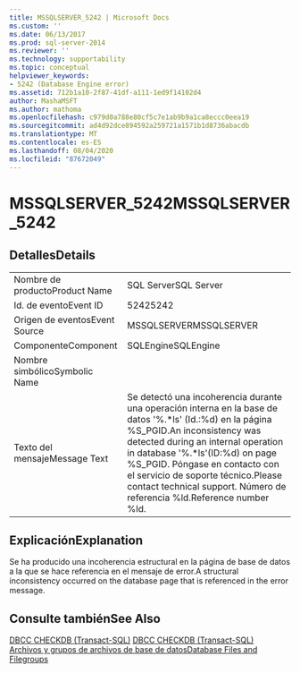 ```yaml
---
title: MSSQLSERVER_5242 | Microsoft Docs
ms.custom: ''
ms.date: 06/13/2017
ms.prod: sql-server-2014
ms.reviewer: ''
ms.technology: supportability
ms.topic: conceptual
helpviewer_keywords:
- 5242 (Database Engine error)
ms.assetid: 712b1a10-2f87-41df-a111-1ed9f14102d4
author: MashaMSFT
ms.author: mathoma
ms.openlocfilehash: c979d0a788e80cf5c7e1ab9b9a1ca8eccc0eea19
ms.sourcegitcommit: ad4d92dce894592a259721a1571b1d8736abacdb
ms.translationtype: MT
ms.contentlocale: es-ES
ms.lasthandoff: 08/04/2020
ms.locfileid: "87672049"
---
```

# <a name="mssqlserver_5242"></a><span data-ttu-id="a5f9b-102">MSSQLSERVER_5242</span><span class="sxs-lookup"><span data-stu-id="a5f9b-102">MSSQLSERVER_5242</span></span>
    
## <a name="details"></a><span data-ttu-id="a5f9b-103">Detalles</span><span class="sxs-lookup"><span data-stu-id="a5f9b-103">Details</span></span>  
  
|||  
|-|-|  
|<span data-ttu-id="a5f9b-104">Nombre de producto</span><span class="sxs-lookup"><span data-stu-id="a5f9b-104">Product Name</span></span>|<span data-ttu-id="a5f9b-105">SQL Server</span><span class="sxs-lookup"><span data-stu-id="a5f9b-105">SQL Server</span></span>|  
|<span data-ttu-id="a5f9b-106">Id. de evento</span><span class="sxs-lookup"><span data-stu-id="a5f9b-106">Event ID</span></span>|<span data-ttu-id="a5f9b-107">5242</span><span class="sxs-lookup"><span data-stu-id="a5f9b-107">5242</span></span>|  
|<span data-ttu-id="a5f9b-108">Origen de eventos</span><span class="sxs-lookup"><span data-stu-id="a5f9b-108">Event Source</span></span>|<span data-ttu-id="a5f9b-109">MSSQLSERVER</span><span class="sxs-lookup"><span data-stu-id="a5f9b-109">MSSQLSERVER</span></span>|  
|<span data-ttu-id="a5f9b-110">Componente</span><span class="sxs-lookup"><span data-stu-id="a5f9b-110">Component</span></span>|<span data-ttu-id="a5f9b-111">SQLEngine</span><span class="sxs-lookup"><span data-stu-id="a5f9b-111">SQLEngine</span></span>|  
|<span data-ttu-id="a5f9b-112">Nombre simbólico</span><span class="sxs-lookup"><span data-stu-id="a5f9b-112">Symbolic Name</span></span>||  
|<span data-ttu-id="a5f9b-113">Texto del mensaje</span><span class="sxs-lookup"><span data-stu-id="a5f9b-113">Message Text</span></span>|<span data-ttu-id="a5f9b-114">Se detectó una incoherencia durante una operación interna en la base de datos '%.\*ls' (Id.:%d) en la página %S_PGID.</span><span class="sxs-lookup"><span data-stu-id="a5f9b-114">An inconsistency was detected during an internal operation in database '%.\*ls'(ID:%d) on page %S_PGID.</span></span> <span data-ttu-id="a5f9b-115">Póngase en contacto con el servicio de soporte técnico.</span><span class="sxs-lookup"><span data-stu-id="a5f9b-115">Please contact technical support.</span></span> <span data-ttu-id="a5f9b-116">Número de referencia %ld.</span><span class="sxs-lookup"><span data-stu-id="a5f9b-116">Reference number %ld.</span></span>|  
  
## <a name="explanation"></a><span data-ttu-id="a5f9b-117">Explicación</span><span class="sxs-lookup"><span data-stu-id="a5f9b-117">Explanation</span></span>  
 <span data-ttu-id="a5f9b-118">Se ha producido una incoherencia estructural en la página de base de datos a la que se hace referencia en el mensaje de error.</span><span class="sxs-lookup"><span data-stu-id="a5f9b-118">A structural inconsistency occurred on the database page that is referenced in the error message.</span></span>  
  
## <a name="see-also"></a><span data-ttu-id="a5f9b-119">Consulte también</span><span class="sxs-lookup"><span data-stu-id="a5f9b-119">See Also</span></span>  
 <span data-ttu-id="a5f9b-120">[DBCC CHECKDB &#40;Transact-SQL&#41;](/sql/t-sql/database-console-commands/dbcc-checkdb-transact-sql) </span><span class="sxs-lookup"><span data-stu-id="a5f9b-120">[DBCC CHECKDB &#40;Transact-SQL&#41;](/sql/t-sql/database-console-commands/dbcc-checkdb-transact-sql) </span></span>  
 [<span data-ttu-id="a5f9b-121">Archivos y grupos de archivos de base de datos</span><span class="sxs-lookup"><span data-stu-id="a5f9b-121">Database Files and Filegroups</span></span>](../databases/database-files-and-filegroups.md)  
  
  
